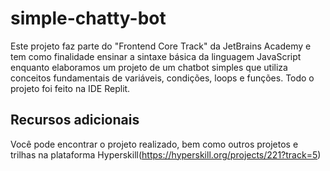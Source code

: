 # simple-chatty-bot

Este projeto faz parte do "Frontend Core Track" da JetBrains Academy e tem como finalidade ensinar a sintaxe básica da linguagem JavaScript enquanto elaboramos um projeto de um chatbot simples que
utiliza conceitos fundamentais de variáveis, condições, loops e funções. Todo o projeto foi feito na IDE Replit. 
 
 
## Recursos adicionais

Você pode encontrar o projeto realizado, bem como outros projetos e trilhas na plataforma Hyperskill(https://hyperskill.org/projects/221?track=5)